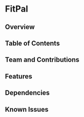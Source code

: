 # FitPal

## Overview

## Table of Contents

## Team and Contributions


## Features

## Dependencies

## Known Issues






